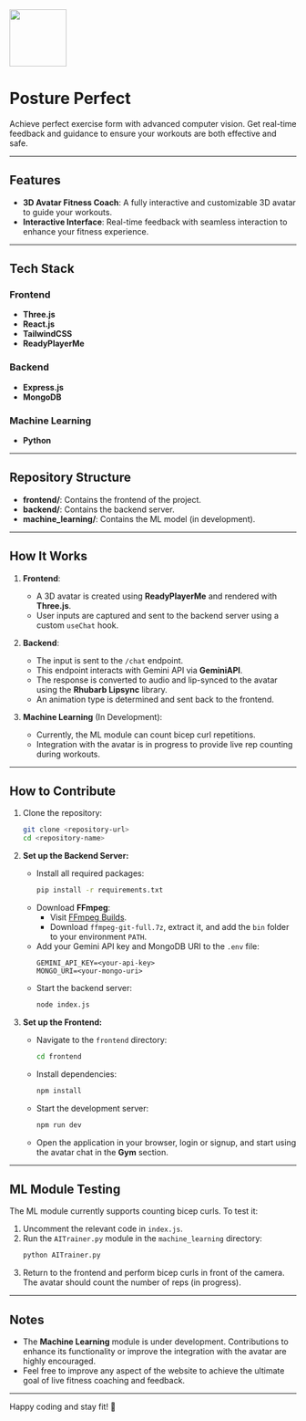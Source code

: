 <img src="https://github.com/user-attachments/assets/0ad45c35-11b1-434a-96c6-ab6266d5257d" width="100px" >

# Posture Perfect

Achieve perfect exercise form with advanced computer vision. Get real-time feedback and guidance to ensure your workouts are both effective and safe.

---

## Features

- **3D Avatar Fitness Coach**: A fully interactive and customizable 3D avatar to guide your workouts.
- **Interactive Interface**: Real-time feedback with seamless interaction to enhance your fitness experience.

---

## Tech Stack

### Frontend
- **Three.js**
- **React.js**
- **TailwindCSS**
- **ReadyPlayerMe**

### Backend
- **Express.js**
- **MongoDB**

### Machine Learning
- **Python**

---

## Repository Structure

- **frontend/**: Contains the frontend of the project.
- **backend/**: Contains the backend server.
- **machine_learning/**: Contains the ML model (in development).

---

## How It Works

1. **Frontend**:
   - A 3D avatar is created using **ReadyPlayerMe** and rendered with **Three.js**.
   - User inputs are captured and sent to the backend server using a custom `useChat` hook.

2. **Backend**:
   - The input is sent to the `/chat` endpoint.
   - This endpoint interacts with Gemini API via **GeminiAPI**.
   - The response is converted to audio and lip-synced to the avatar using the **Rhubarb Lipsync** library.
   - An animation type is determined and sent back to the frontend.

3. **Machine Learning** (In Development):
   - Currently, the ML module can count bicep curl repetitions.
   - Integration with the avatar is in progress to provide live rep counting during workouts.

---

## How to Contribute

1. Clone the repository:
   ```bash
   git clone <repository-url>
   cd <repository-name>
   ```

2. **Set up the Backend Server:**
   - Install all required packages:
     ```bash
     pip install -r requirements.txt
     ```
   - Download **FFmpeg**:
     - Visit [FFmpeg Builds](https://www.gyan.dev/ffmpeg/builds/).
     - Download `ffmpeg-git-full.7z`, extract it, and add the `bin` folder to your environment `PATH`.
   - Add your Gemini API key and MongoDB URI to the `.env` file:
     ```env
     GEMINI_API_KEY=<your-api-key>
     MONGO_URI=<your-mongo-uri>
     ```
   - Start the backend server:
     ```bash
     node index.js
     ```

3. **Set up the Frontend:**
   - Navigate to the `frontend` directory:
     ```bash
     cd frontend
     ```
   - Install dependencies:
     ```bash
     npm install
     ```
   - Start the development server:
     ```bash
     npm run dev
     ```
   - Open the application in your browser, login or signup, and start using the avatar chat in the **Gym** section.

---

## ML Module Testing

The ML module currently supports counting bicep curls. To test it:

1. Uncomment the relevant code in `index.js`.
2. Run the `AITrainer.py` module in the `machine_learning` directory:
   ```bash
   python AITrainer.py
   ```
3. Return to the frontend and perform bicep curls in front of the camera. The avatar should count the number of reps (in progress).

---

## Notes

- The **Machine Learning** module is under development. Contributions to enhance its functionality or improve the integration with the avatar are highly encouraged.
- Feel free to improve any aspect of the website to achieve the ultimate goal of live fitness coaching and feedback.

---

Happy coding and stay fit! 💪
